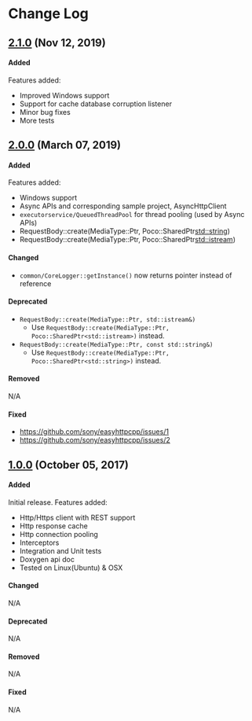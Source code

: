 # Change Log

## [2.1.0](https://github.com/sony/easyhttpcpp/releases/tag/2.1.0) (Nov 12, 2019)
#### Added
Features added:
- Improved Windows support
- Support for cache database corruption listener
- Minor bug fixes
- More tests

## [2.0.0](https://github.com/sony/easyhttpcpp/releases/tag/2.0.0) (March 07, 2019)
#### Added
Features added:
- Windows support
- Async APIs and corresponding sample project, AsyncHttpClient
- `executorservice/QueuedThreadPool` for thread pooling (used by Async APIs)
- RequestBody::create(MediaType::Ptr, Poco::SharedPtr<std::string>)
- RequestBody::create(MediaType::Ptr, Poco::SharedPtr<std::istream>)
#### Changed
- `common/CoreLogger::getInstance()` now returns pointer instead of reference
#### Deprecated
- `RequestBody::create(MediaType::Ptr, std::istream&)`
  - Use `RequestBody::create(MediaType::Ptr, Poco::SharedPtr<std::istream>)` instead.
- `RequestBody::create(MediaType::Ptr, const std::string&)`
  - Use `RequestBody::create(MediaType::Ptr, Poco::SharedPtr<std::string>)` instead.
#### Removed
N/A
#### Fixed
- https://github.com/sony/easyhttpcpp/issues/1
- https://github.com/sony/easyhttpcpp/issues/2

## [1.0.0](https://github.com/sony/easyhttpcpp/releases/tag/1.0.0) (October 05, 2017)
#### Added
Initial release. Features added:
- Http/Https client with REST support
- Http response cache
- Http connection pooling
- Interceptors
- Integration and Unit tests
- Doxygen api doc
- Tested on Linux(Ubuntu) & OSX
#### Changed
N/A
#### Deprecated
N/A
#### Removed
N/A
#### Fixed
N/A
